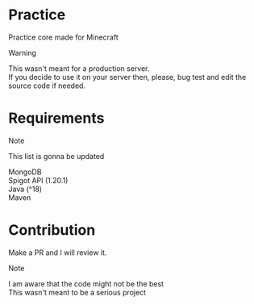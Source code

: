 # Practice
Practice core made for Minecraft

> [!WARNING]
> This wasn't meant for a production server.<br> 
> If you decide to use it on your server then, please, bug test and edit the source code if needed.

# Requirements
> [!NOTE]
> This list is gonna be updated

MongoDB <br>
Spigot API (1.20.1) <br>
Java (^18) <br>
Maven 

# Contribution
Make a PR and I will review it.

> [!NOTE]
> I am aware that the code might not be the best<br>
> This wasn't meant to be a serious project
